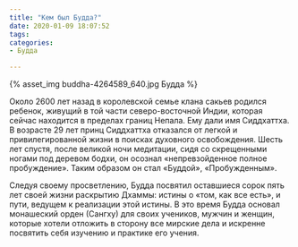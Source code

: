 ```yaml
---
title: "Кем был Будда?"
date: 2020-01-09 18:07:52
tags:
categories:
- Будда

---
```

<!-- more -->
{% asset_img buddha-4264589_640.jpg Будда %}


Около 2600 лет назад в королевской семье клана сакьев родился ребенок, живущий в той части северо-восточной Индии, которая сейчас находится в пределах границ Непала. Ему дали имя Сиддхаттха. В возрасте 29 лет принц Сиддхаттха отказался от легкой и привилегированной жизни в поисках духовного освобождения. Шесть лет спустя, после великой ночи медитации, сидя со скрещенными ногами под деревом бодхи, он осознал «непревзойденное полное пробуждение». Таким образом он стал «Буддой», «Пробужденным».

Следуя своему просветлению, Будда посвятил оставшиеся сорок пять лет своей жизни раскрытию Дхаммы: истины о «том, как все есть», и пути, ведущем к реализации этой истины. В это время Будда основал монашеский орден (Сангху) для своих учеников, мужчин и женщин, которые хотели отложить в сторону все мирские дела и искренне посвятить себя изучению и практике его учения.